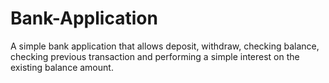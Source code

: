# Bank-Application
A simple bank application that allows deposit, withdraw, checking balance, checking previous transaction and performing a simple interest on the existing balance amount.
